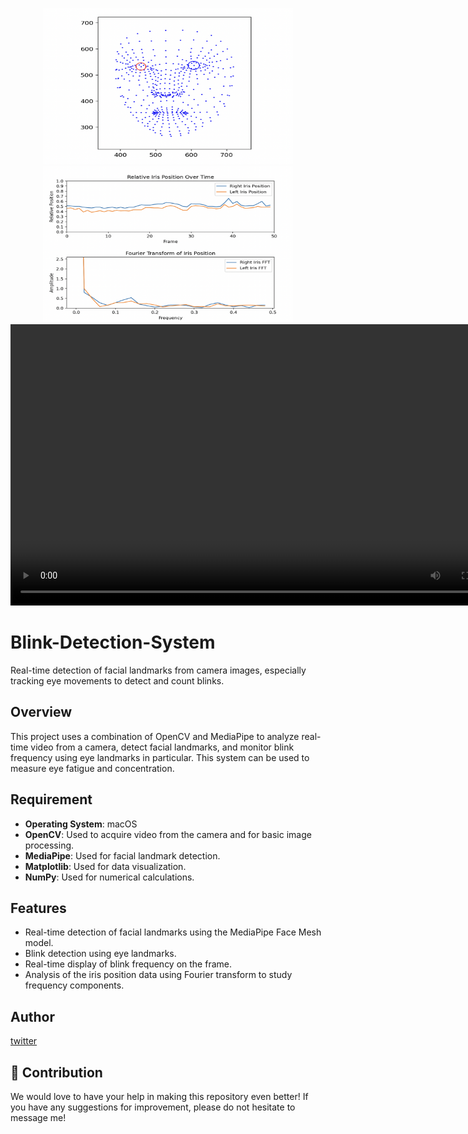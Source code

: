<p align="center">
  <img src="https://raw.githubusercontent.com/s0ma0000/Blink-Detection-System/main/image/figure1.png" width="400" height="250">
  <img src="https://raw.githubusercontent.com/s0ma0000/Blink-Detection-System/main/image/figure2.png" width="400" height="250">
  <video width="800" height="450" controls>
    <source src="https://raw.githubusercontent.com/s0ma0000/Blink-Detection-System/main/movie1.mp4" type="video/mp4">
  </video>
</p>


# Blink-Detection-System
Real-time detection of facial landmarks from camera images, especially tracking eye movements to detect and count blinks.

## Overview

This project uses a combination of OpenCV and MediaPipe to analyze real-time video from a camera, detect facial landmarks, and monitor blink frequency using eye landmarks in particular. This system can be used to measure eye fatigue and concentration.

## Requirement

- **Operating System**: macOS
- **OpenCV**: Used to acquire video from the camera and for basic image processing.
- **MediaPipe**: Used for facial landmark detection.
- **Matplotlib**: Used for data visualization.
- **NumPy**: Used for numerical calculations.

## Features

- Real-time detection of facial landmarks using the MediaPipe Face Mesh model.
- Blink detection using eye landmarks.
- Real-time display of blink frequency on the frame.
- Analysis of the iris position data using Fourier transform to study frequency components.

## Author

[twitter](https://twitter.com/kakedasiseinen)

## 🐶 Contribution

We would love to have your help in making this repository even better! If you have any suggestions for improvement, please do not hesitate to message me!
